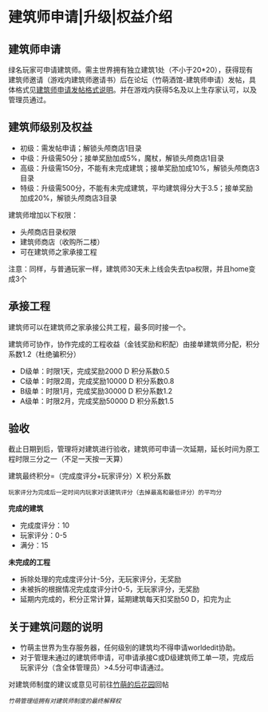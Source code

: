 # 建筑师申请\|升级\|权益介绍

## 建筑师申请

绿名玩家可申请建筑师。需主世界拥有独立建筑1处（不小于20\*20），获得现有建筑师邀请（游戏内建筑师邀请书）后在论坛（竹萌酒馆-建筑师申请）发帖，具体格式见[建筑师申请发帖格式说明](https://discuss.imyvm.com/d/42--)。并在游戏内获得5名及以上生存家认可，以及管理员通过。

## 建筑师级别及权益

* 初级：需发帖申请；解锁头颅商店1目录
* 中级：升级需50分；接单奖励加成5%，魔杖，解锁头颅商店1目录
* 高级：升级需150分，不能有未完成建筑；接单奖励加成10%，解锁头颅商店3目录
* 特级：升级需500分，不能有未完成建筑，平均建筑得分大于3.5；接单奖励加成20%，解锁头颅商店3目录

建筑师增加以下权限：

* 头颅商店目录权限
* 建筑师商店（收购所二楼）
* 可在建筑师之家承接工程

注意：同样，与普通玩家一样，建筑师30天未上线会失去tpa权限，并且home变成3个

## 承接工程

建筑师可以在建筑师之家承接公共工程，最多同时接一个。

建筑师可协作，协作完成的工程收益（金钱奖励和积配）由接单建筑师分配，积分系数1.2（杜绝骗积分）

* D级单：时限1天，完成奖励2000 D  积分系数0.5
* C级单：时限2周，完成奖励10000 D  积分系数0.8
* B级单：时限1月，完成奖励30000 D  积分系数1.2
* A级单：时限2月，完成奖励50000 D  积分系数1.5

## 验收

截止日期到后，管理将对建筑进行验收，建筑师可申请一次延期，延长时间为原工程时限三分之一（不足一天按一天算）

建筑最终积分=（完成度评分+玩家评分）X 积分系数

```text
玩家评分为完成后一定时间内玩家对该建筑评分（去掉最高和最低评分）的平均分
```

**完成的建筑**

* 完成度评分：10
* 玩家评分：0-5
* 满分：15

**未完成的工程**

* 拆除处理的完成度评分计-5分，无玩家评分，无奖励
* 未被拆的根据情况完成度评分计0-5，无玩家评分，无奖励
* 延期内完成的，积分正常计算，延期建筑每天扣奖励50 D，扣完为止

## 关于建筑问题的说明

* 竹萌主世界为生存服务器，任何级别的建筑均不得申请worldedit协助。
* 对于管理未通过的建筑师申请，可申请承接C或D级建筑师工单一项，完成后玩家评分（含全体管理员）&gt;4.5分可申请通过。

对建筑师制度的建议或意见可前往[竹萌的后花园](https://discuss.imyvm.com/d/44--)回帖

_`竹萌管理组拥有对建筑师制度的最终解释权`_

